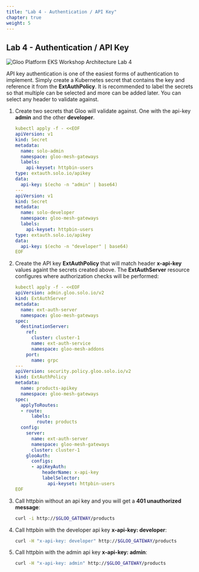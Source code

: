 ```yaml
---
title: "Lab 4 - Authentication / API Key"
chapter: true
weight: 5
---
```


## Lab 4 - Authentication / API Key 

![Gloo Platform EKS Workshop Architecture Lab 4](/images/gloo-platform-eks-workshop-lab4.png)

API key authentication is one of the easiest forms of authentication to implement. Simply create a Kubernetes secret that contains the key and reference it from the **ExtAuthPolicy**. It is recommended to label the secrets so that multiple can be selected and more can be added later. You can select any header to validate against.

1. Create two secrets that Gloo will validate against. One with the api-key **admin** and the other **developer**.

    ```yaml
    kubectl apply -f - <<EOF
    apiVersion: v1
    kind: Secret
    metadata:
      name: solo-admin
      namespace: gloo-mesh-gateways
      labels:
        api-keyset: httpbin-users
    type: extauth.solo.io/apikey
    data:
      api-key: $(echo -n "admin" | base64)
    ---
    apiVersion: v1
    kind: Secret
    metadata:
      name: solo-developer
      namespace: gloo-mesh-gateways
      labels:
        api-keyset: httpbin-users
    type: extauth.solo.io/apikey
    data:
      api-key: $(echo -n "developer" | base64)
    EOF
    ```

2. Create the API key **ExtAuthPolicy** that will match header **x-api-key** values againt the secrets created above. The **ExtAuthServer** resource configures
where authorization checks will be performed:

    ```yaml
    kubectl apply -f - <<EOF
    apiVersion: admin.gloo.solo.io/v2
    kind: ExtAuthServer
    metadata:
      name: ext-auth-server
      namespace: gloo-mesh-gateways
    spec:
      destinationServer:
        ref:
          cluster: cluster-1
          name: ext-auth-service
          namespace: gloo-mesh-addons
        port:
          name: grpc
    ---
    apiVersion: security.policy.gloo.solo.io/v2
    kind: ExtAuthPolicy
    metadata:
      name: products-apikey
      namespace: gloo-mesh-gateways
    spec:
      applyToRoutes:
      - route:
          labels:
            route: products
      config:
        server:
          name: ext-auth-server
          namespace: gloo-mesh-gateways
          cluster: cluster-1
        glooAuth:
          configs:
          - apiKeyAuth:
              headerName: x-api-key
              labelSelector:
                api-keyset: httpbin-users
    EOF
    ```

3. Call httpbin without an api key and you will get a **401 unauthorized message**:

    ```sh
    curl -i http://$GLOO_GATEWAY/products
    ```

4. Call httpbin with the developer api key **x-api-key: developer**:

    ```sh
    curl -H "x-api-key: developer" http://$GLOO_GATEWAY/products
    ```

5. Call httpbin with the admin api key **x-api-key: admin**:

    ```sh
    curl -H "x-api-key: admin" http://$GLOO_GATEWAY/products
    ```
